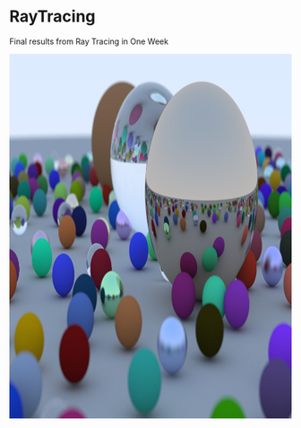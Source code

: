 # RayTracing

Final results from Ray Tracing in One Week
<p align="center">
  <img src="RTinOneWeekend/results.jpg" height="650" width="1200" > 
</p>
